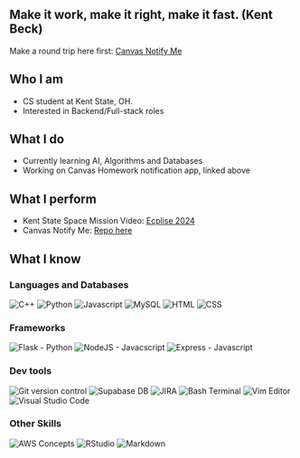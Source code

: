 ## Make it work, make it right, make it fast. (Kent Beck)
Make a round trip here first: [Canvas Notify Me](https://canvas-notify-me.vercel.app/)

## Who I am
- CS student at Kent State, OH.
- Interested in Backend/Full-stack roles
## What I do
- Currently learning AI, Algorithms and Databases
- Working on Canvas Homework notification app, linked above
## What I perform
- Kent State Space Mission Video: [Ecplise 2024](https://youtu.be/OMQ-FivvlIg?feature=shared)
- Canvas Notify Me: [Repo here](https://github.com/Yug3737/canvasNotifyMe)
## What I know
### Languages and Databases
![C++](https://img.icons8.com/?size=100&id=40669&format=png&color=000000)
![Python](https://img.icons8.com/?size=100&id=Rc0Xn5AtE8kX&format=png&color=000000)
![Javascript](https://img.icons8.com/?size=100&id=108784&format=png&color=000000)
![MySQL](https://img.icons8.com/?size=100&id=9nLaR5KFGjN0&format=png&color=000000)
![HTML](https://img.icons8.com/?size=100&id=20909&format=png&color=000000)
![CSS](https://img.icons8.com/?size=100&id=21278&format=png&color=000000)

### Frameworks
![Flask - Python](https://img.icons8.com/?size=100&id=5mbMwDZ796xj&format=png&color=000000)
![NodeJS - Javacscript](https://img.icons8.com/?size=100&id=54087&format=png&color=000000)
![Express - Javascript](https://img.icons8.com/?size=100&id=SDVmtZ6VBGXt&format=png&color=000000)
<!-- ![Sequelize - SQL ORM]() -->

### Dev tools
![Git version control](https://img.icons8.com/?size=100&id=20906&format=png&color=000000)
![Supabase DB](https://img.icons8.com/?size=100&id=sH0rW2TvYdr9&format=png&color=000000)
![JIRA](https://img.icons8.com/?size=100&id=oROcPah5ues6&format=png&color=000000)
![Bash Terminal](https://img.icons8.com/?size=100&id=50ZQHdJTmPqw&format=png&color=000000)
![Vim Editor](https://img.icons8.com/?size=100&id=LyU6IwWaREPI&format=png&color=000000)
![Visual Studio Code](https://img.icons8.com/?size=100&id=0OQR1FYCuA9f&format=png&color=000000)

### Other Skills
![AWS Concepts](https://img.icons8.com/?size=100&id=33039&format=png&color=000000)
![RStudio](https://img.icons8.com/?size=100&id=YYhSxUUW8osK&format=png&color=000000)
![Markdown](https://img.icons8.com/?size=100&id=21827&format=png&color=000000)


<!--
**Yug3737/Yug3737** is a ✨ _special_ ✨ repository because its `README.md` (this file) appears on your GitHub profile.

Here are some ideas to get you started:

- 🔭 I’m currently working on ...
- 🌱 I’m currently learning ...
- 👯 I’m looking to collaborate on ...
- 🤔 I’m looking for help with ...
- 💬 Ask me about ...
- 📫 How to reach me: ...
- ⚡ Fun fact: 
-->

